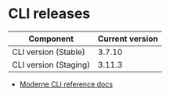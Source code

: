 # CLI releases

| Component             | Current version |
| --------------------- | --------------- |
| CLI version (Stable)  | 3.7.10          |
| CLI version (Staging) | 3.11.3           |

* [Moderne CLI reference docs](../user-documentation/moderne-cli/cli-reference.md)
